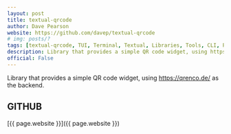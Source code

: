 ```yaml
---
layout: post
title: textual-qrcode
author: Dave Pearson
website: https://github.com/davep/textual-qrcode
# img: posts/?
tags: [textual-qrcode, TUI, Terminal, Textual, Libraries, Tools, CLI, Python, Rich, Textualize, Plugins]
description: Library that provides a simple QR code widget, using https://qrenco.de/ as the backend.
official: False
---
```

Library that provides a simple QR code widget, using https://qrenco.de/ as the backend.

## GITHUB
[{{ page.website }}]({{ page.website }})
